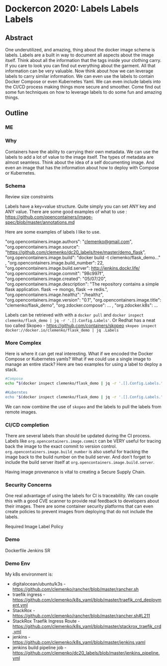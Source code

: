 # Dockercon 2020: Labels Labels Labels

## Abstract

One underutilized, and amazing, thing about the docker image scheme is labels. Labels are a built in way to document all aspects about the image itself. Think about all the information that the tags inside your clothing carry. If you care to look you can find out everything about the garment. All that information can be very valuable. Now think about how we can leverage labels to carry similar information. We can even use the labels to contain Docker Compose or even Kubernetes Yaml. We can even include labels into the CI/CD process making things more secure and smoother. Come find out some fun techniques on how to leverage labels to do some fun and amazing things.

## Outline

### ME

### Why

Containers have the ability to carrying their own metadata. We can use the labels to add a lot of value to the image itself. The types of metadata are almost seamless. Think about the idea of a self documenting image. And even an image that has the information about how to deploy with Compose or Kubernetes.

### Schema

Review size constraints

Labels have a key=value structure. Quite simply you can set ANY key and ANY value. There are some good examples of what to use : https://github.com/opencontainers/image-spec/blob/master/annotations.md

Here are some examples of labels I like to use.

"org.opencontainers.image.authors": "clemenko@gmail.com",
"org.opencontainers.image.source": "https://github.com/clemenko/dc20_labels/tree/master/demo_flask",
"org.opencontainers.image.build": "docker build -t clemenko/flask_demo..." ,
"org.opencontainers.image.build_number": 22,
"org.opencontainers.image.build.server": http://jenkins.dockr.life/ \
"org.opencontainers.image.commit": "98c997f",
"org.opencontainers.image.created": "05/07/20",
"org.opencontainers.image.description": "The repository contains a simple flask application. flask --> mongo, flask --> redis.",
"org.opencontainers.image.healthz": "/healthz",
"org.opencontainers.image.version": "0.1",
"org.opencontainers.image.title": "clemenko/flask_demo",
"org.zdocker.compose": ... ,
"org.zdocker.k8s": ...

Labels can be retrieved with with a `docker pull` and `docker inspect clemenko/flask_demo | jq -r '.[].Config.Labels'`. Or Redhat has a neat too called Skopeo - https://github.com/containers/skopeo 
`skopeo inspect docker://docker.io/clemenko/flask_demo | jq .Labels`

### More Complex

Here is where it can get real interesting. What if we encoded the Docker Compose or Kubernetes yamls? What if we could use a single image to manage an entire stack? Here are two examples for using a label to deploy a stack.

```bash
#Compose
echo “$(docker inspect clemenko/flask_demo | jq -r '.[].Config.Labels."org.zdocker.compose"'| base64 -D)" |docker stack deploy -c- flask

#Kuberntes
echo "$(docker inspect clemenko/flask_demo | jq -r '.[].Config.Labels."org.zdocker.k8s"'| base64 -D)" | kubectl apply -f -
```

We can now combine the use of `skopeo` and the labels to pull the labels from remote images.

### CI/CD completion

There are several labels than should be updated during the CI process. Labels like `org.opencontainers.image.commit` can be VERY useful for tracing back the image to the exact commit to version control. `org.opencontainers.image.build_number` is also useful for tracking the image back to the build number on the build server. And don't forget to include the build server itself at `org.opencontainers.image.build.server`.

Having image provenance is vital to creating a Secure Supply Chain.

### Security Concerns

One real advantage of using the labels for CI is traceability. We can couple this with a good CVE scanner to provide real feedback to developers about their images. There are some container security platforms that can even create policies to prevent images from deploying that do not include the labels.

Required Image Label Policy

### Demo

Dockerfile
Jenkins
SR

### Demo Env

My k8s environment is:

- digitalocean/ubuntu/k3s - https://github.com/clemenko/rancher/blob/master/rancher.sh
- traefik ingress - https://github.com/clemenko/k8s_yaml/blob/master/traefik_crd_deployment.yml
- StackRox - https://github.com/clemenko/rancher/blob/master/rancher.sh#L211
- StackRox Traefik Ingress Route - https://github.com/clemenko/k8s_yaml/blob/master/stackrox_traefik_crd.yml
- jenkins - https://github.com/clemenko/k8s_yaml/blob/master/jenkins.yaml
- jenkins build pipeline job - https://github.com/clemenko/dc20_labels/blob/master/jenkins_pipeline.yml